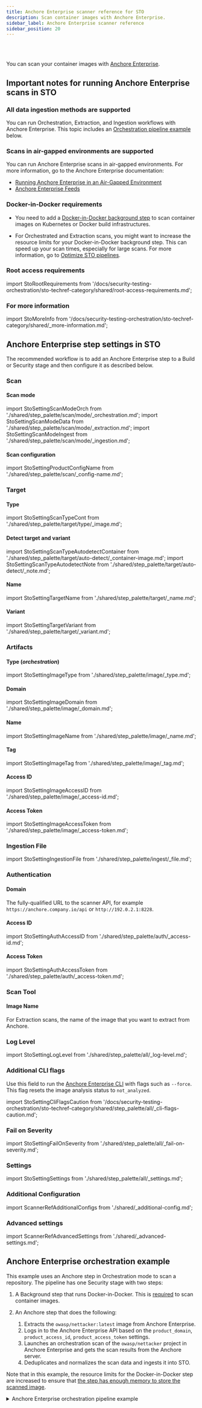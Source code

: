 ```yaml
---
title: Anchore Enterprise scanner reference for STO
description: Scan container images with Anchore Enterprise.
sidebar_label: Anchore Enterprise scanner reference
sidebar_position: 20
---
```


<DocsTag   text="Artifact scanners" backgroundColor= "#cbe2f9" textColor="#0b5cad" link="/docs/security-testing-orchestration/sto-techref-category/security-step-settings-reference#artifact-scanners"  />
<DocsTag  text="Orchestration" backgroundColor= "#e3cbf9" textColor="#5c0bad" link="/docs/security-testing-orchestration/orchestrate-and-ingest/run-an-orchestrated-scan-in-sto"  />
<DocsTag  text="Extraction" backgroundColor= "#e3cbf9" textColor="#5c0bad" link="/docs/security-testing-orchestration/orchestrate-and-ingest/sto-workflows-overview/#extraction-scans-in-sto" />
<DocsTag  text="Ingestion" backgroundColor= "#e3cbf9" textColor="#5c0bad" link="/docs/security-testing-orchestration/orchestrate-and-ingest/ingestion-workflows/ingest-scan-results-into-an-sto-pipeline/" />
<br/>
<br/>

You can scan your container images with [Anchore Enterprise](https://docs.anchore.com/current/docs/).

## Important notes for running Anchore Enterprise scans in STO

### All data ingestion methods are supported

You can run Orchestration, Extraction, and Ingestion workflows with Anchore Enterprise. This topic includes an [Orchestration pipeline example](#anchore-enterprise-orchestration-example) below.

### Scans in air-gapped environments are supported

You can run Anchore Enterprise scans in air-gapped environments. For more information, go to the Anchore Enterprise documentation:

- [Running Anchore Enterprise in an Air-Gapped Environment](https://docs.anchore.com/3.0/docs/overview/air_gapped)
- [Anchore Enterprise Feeds](https://docs.anchore.com/current/docs/overview/feeds)


### Docker-in-Docker requirements


- You need to add a [Docker-in-Docker background step](/docs/security-testing-orchestration/sto-techref-category/security-step-settings-reference#docker-in-docker-requirements-for-sto) to scan container images on Kubernetes or Docker build infrastructures. 

- For Orchestrated and Extraction scans, you might want to increase the resource limits for your Docker-in-Docker background step. This can speed up your scan times, especially for large scans. For more information, go to [Optimize STO pipelines](/docs/security-testing-orchestration/use-sto/set-up-sto-pipelines/optimize-sto-pipelines).


### Root access requirements

import StoRootRequirements from '/docs/security-testing-orchestration/sto-techref-category/shared/root-access-requirements.md';

<StoRootRequirements />

### For more information

import StoMoreInfo from '/docs/security-testing-orchestration/sto-techref-category/shared/_more-information.md';

<StoMoreInfo />


## Anchore Enterprise step settings in STO

The recommended workflow is to add an Anchore Enterprise step to a Build or Security stage and then configure it as described below. 

### Scan

<a name="scan-mode"></a>

#### Scan mode

import StoSettingScanModeOrch from './shared/step_palette/scan/mode/_orchestration.md';
import StoSettingScanModeData from './shared/step_palette/scan/mode/_extraction.md';
import StoSettingScanModeIngest from './shared/step_palette/scan/mode/_ingestion.md';

<StoSettingScanModeOrch />
<StoSettingScanModeData />
<StoSettingScanModeIngest />


#### Scan configuration

import StoSettingProductConfigName from './shared/step_palette/scan/_config-name.md';

<StoSettingProductConfigName />


### Target

#### Type

import StoSettingScanTypeCont     from './shared/step_palette/target/type/_image.md';

<StoSettingScanTypeCont />


#### Detect target and variant 


import StoSettingScanTypeAutodetectContainer from './shared/step_palette/target/auto-detect/_container-image.md';
import StoSettingScanTypeAutodetectNote from './shared/step_palette/target/auto-detect/_note.md';

<StoSettingScanTypeAutodetectContainer/>
<StoSettingScanTypeAutodetectNote/>


#### Name 

import StoSettingTargetName from './shared/step_palette/target/_name.md';

<StoSettingTargetName />



#### Variant

import StoSettingTargetVariant from './shared/step_palette/target/_variant.md';

<StoSettingTargetVariant  />


### Artifacts


#### Type  (_orchestration_)

import StoSettingImageType from './shared/step_palette/image/_type.md';

<StoSettingImageType />


#### Domain

import StoSettingImageDomain from './shared/step_palette/image/_domain.md';

<StoSettingImageDomain />


#### Name

import StoSettingImageName from './shared/step_palette/image/_name.md';

<StoSettingImageName />


#### Tag

import StoSettingImageTag from './shared/step_palette/image/_tag.md';

<StoSettingImageTag />


#### Access ID

import StoSettingImageAccessID from './shared/step_palette/image/_access-id.md';

<StoSettingImageAccessID />


#### Access Token

import StoSettingImageAccessToken from './shared/step_palette/image/_access-token.md';

<StoSettingImageAccessToken />


### Ingestion File

import StoSettingIngestionFile from './shared/step_palette/ingest/_file.md';

<StoSettingIngestionFile  />


### Authentication


#### Domain

The fully-qualified URL to the scanner API, for example `https://anchore.company.io/api` or `http://192.0.2.1:8228`.


#### Access ID

import StoSettingAuthAccessID from './shared/step_palette/auth/_access-id.md';

<StoSettingAuthAccessID />

#### Access Token

import StoSettingAuthAccessToken from './shared/step_palette/auth/_access-token.md';

<StoSettingAuthAccessToken />

### Scan Tool

#### Image Name

For Extraction scans, the name of the image that you want to extract from Anchore. 


### Log Level

import StoSettingLogLevel from './shared/step_palette/all/_log-level.md';

<StoSettingLogLevel />


### Additional CLI flags

Use this field to run the [Anchore Enterprise CLI](https://docs.anchore.com/3.0/docs/using/cli_usage/images/) with flags such as `--force`. This flag resets the image analysis status to `not_analyzed`.  

import StoSettingCliFlagsCaution from '/docs/security-testing-orchestration/sto-techref-category/shared/step_palette/all/_cli-flags-caution.md';

<StoSettingCliFlagsCaution />


### Fail on Severity

import StoSettingFailOnSeverity from './shared/step_palette/all/_fail-on-severity.md';

<StoSettingFailOnSeverity />


### Settings

import StoSettingSettings from './shared/step_palette/all/_settings.md';

<StoSettingSettings />


### Additional Configuration

import ScannerRefAdditionalConfigs from './shared/_additional-config.md';

<ScannerRefAdditionalConfigs />


### Advanced settings

import ScannerRefAdvancedSettings from './shared/_advanced-settings.md';

<ScannerRefAdvancedSettings />



## Anchore Enterprise orchestration example

This example uses an Anchore step in Orchestration mode to scan a repository. The pipeline has one Security stage with two steps:

1. A Background step that runs Docker-in-Docker. This is [required](#docker-in-docker-requirements) to scan container images.
2. An Anchore step that does the following:

   1. Extracts the `owasp/nettacker:latest` image from Anchore Enterprise.
   2. Logs in to the Anchore Enterprise API based on the `product_domain`, `product_access_id`, `product_access_token` settings.
   3. Launches an orchestration scan of the `owasp/nettacker` project in Anchore Enterprise and gets the scan results from the Anchore server. 
   4. Deduplicates and normalizes the scan data and ingests it into STO.

Note that in this example, the resource limits for the Docker-in-Docker step are increased to ensure that [the step has enough memory to store the scanned image](/docs/security-testing-orchestration/use-sto/set-up-sto-pipelines/optimize-sto-pipelines#increase-memorycpu-for-the-docker-in-docker-background-step).

<details>
<summary>Anchore Enterprise orchestration pipeline example</summary>

```yaml

pipeline:
  name: anchore step palette
  identifier: anchore_step_palette
  projectIdentifier: default
  orgIdentifier: default
  tags: {}
  stages:
    - stage:
        name: anchore
        identifier: anchore
        type: SecurityTests
        spec:
          cloneCodebase: false
          execution:
            steps:
              - step:
                  type: Background
                  name: docker_dind
                  identifier: docker_dind
                  spec:
                    connectorRef: YOUR_DOCKER_CONNECTOR_ID
                    image: docker:dind
                    shell: Sh
                    command: dockerd
                    privileged: true
                    resources:
                      limits:
                        memory: 2048Mi
                        cpu: 1000m
              - step:
                  type: Anchore
                  name: Anchore_1
                  identifier: Anchore_1
                  spec:
                    mode: orchestration
                    config: default
                    target:
                      name: owasp/nettacker
                      type: container
                      variant: latest
                    advanced:
                      log:
                        level: info
                      args:
                        cli: "--force"
                    privileged: true
                    image:
                      type: docker_v2
                      name: owasp/nettacker
                      tag: latest
                    auth:
                      access_token: <+secrets.getValue("YOUR_ACCESS_TOKEN_SECRET")>
                      access_id: <+secrets.getValue("YOUR_ACCESS_ID_SECRET")>
                      domain: YOUR_DOMAIN_URL
          infrastructure:
            type: KubernetesDirect
            spec:
              connectorRef: YOUR_KUBERNETES_CLUSTER_CONNECTOR_ID
              namespace: YOUR_KUBERNETES_NAMESPACE
              automountServiceAccountToken: true
              nodeSelector: {}
              os: Linux
          sharedPaths:
            - /var/run
          caching:
            enabled: false
            paths: []
          slsa_provenance:
            enabled: false

```

</details>



